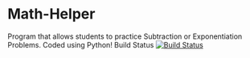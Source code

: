 # Math-Helper
Program that allows students to practice Subtraction or Exponentiation Problems. Coded using Python!
Build Status
[![Build Status](https://circleci.com/gh/SEG2105F18/ProductCatalog.png?branch=master)](https://circleci.com/gh/SEG2105F18/ProductCatalog)
